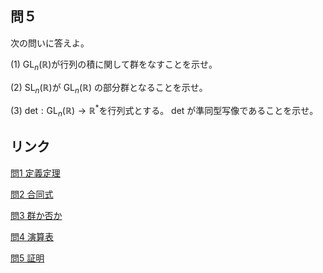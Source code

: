## 問５
次の問いに答えよ。

(1) $\mathrm{GL}_n(\mathbb{R})$が行列の積に関して群をなすことを示せ。

(2) $\mathrm{SL}_n(\mathbb{R})$が $\mathrm{GL}_n(\mathbb{R})$ の部分群となることを示せ。

(3) $\mathrm{det:GL}_n(\mathbb{R})\to\mathbb{R}^{*}$を行列式とする。 $\mathrm{det}$ が準同型写像であることを示せ。

## リンク
[問1 定義定理](test1-1.md)

[問2 合同式](test1-2.md)

[問3 群か否か](test1-3.md)

[問4 演算表](test1-4.md)

[問5 証明](test1-5.md)
